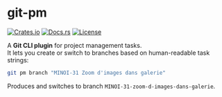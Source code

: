 # git-pm

[![Crates.io](https://img.shields.io/crates/v/git-pm.svg)](https://crates.io/crates/git-pm)
[![Docs.rs](https://docs.rs/git-pm/badge.svg)](https://docs.rs/git-pm)
[![License](https://img.shields.io/crates/l/git-pm.svg)](https://choosealicense.com/licenses/)

A **Git CLI plugin** for project management tasks.  
It lets you create or switch to branches based on human-readable task strings:

```bash
git pm branch "MINOI-31 Zoom d'images dans galerie"
```


Produces and switches to branch `MINOI-31-zoom-d-images-dans-galerie`.

